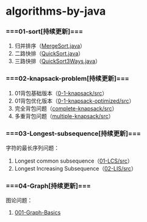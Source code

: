 # algorithms-by-java
### ===01-sort[持续更新]===
1. 归并排序（[MergeSort.java](https://github.com/a494456818/algorithms-by-java/blob/master/01-sort/src/MergeSort.java)）
2. 二路快排（[QuickSort.java](https://github.com/a494456818/algorithms-by-java/blob/master/01-sort/src/QuickSort.java)）
3. 三路快排（[QuickSort3Ways.java](https://github.com/a494456818/algorithms-by-java/blob/master/01-sort/src/QuickSort3Ways.java)）

### ===02-knapsack-problem[持续更新]===

1. 01背包基础版本（[0-1-knapsack/src](https://github.com/a494456818/algorithms-by-java/tree/master/02-knapsack-problem/0-1-knapsack/src)）
2. 01背包优化版本（[0-1-knapsack-optimized/src](https://github.com/a494456818/algorithms-by-java/tree/master/02-knapsack-problem/0-1-knapsack-optimized/src)）
3. 完全背包问题（[complete-knapsack/src](https://github.com/a494456818/algorithms-by-java/tree/master/02-knapsack-problem/complete-knapsack/src)）
4. 多重背包问题（[multiple-knapsack/src](https://github.com/a494456818/algorithms-by-java/tree/master/02-knapsack-problem/multiple-knapsack/src)）

### ===03-Longest-subsequence[持续更新]===

字符的最长序列问题：

1. Longest common subsequence（[01-LCS/src](https://github.com/a494456818/algorithms-by-java/tree/master/03-Longest-subsequence/01-LCS/src)）
2. Longest Increasing Subsequence（[02-LIS/src](https://github.com/a494456818/algorithms-by-java/tree/master/03-Longest-subsequence/02-LIS/src)）

### ===04-Graph[持续更新]===

图论问题：

1. [001-Graph-Basics](https://github.com/a494456818/algorithms-by-java/tree/master/04-Graph/001-Graph-Basics)

